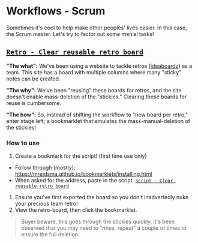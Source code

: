 # Workflows - Scrum 

Sometimes it's cool to help make other peoples' lives easier. In this case, the Scrum master. Let's try to factor out some menial tasks! 

## [`Retro - Clear reusable retro board`](scrum/bookmarklet-clear-retro-board.js)

**"The what":** We've been using a website to tackle retros ([ideaboardz](http://www.ideaboardz.com/)) as a team. This site has a board with multiple columns where many "sticky" notes can be created. 

**"The why":** We've been "reusing" these boards for retros, and the site doesn't enable mass-deletion of the "stickies." Clearing these boards for reuse is cumbersome. 

**"The how":** So, instead of shifting the workflow to "new board per retro," enter stage left; a bookmarklet that emulates the mass-manual-deletion of the stickies! 

### How to use

1. Create a bookmark for the script! (first time use only) 
  - Follow through (mostly): https://mreidsma.github.io/bookmarklets/installing.html
  - When asked for the address, paste in the script. [`Script - Clear reusable retro board`](scrum/bookmarklet-clear-retro-board.min.js)
1. Ensure you've first exported the board so you don't inadvertedly nuke your precious team retro!
1. View the retro-board, then click the bookmarklet. 

> Buyer beware, this goes through the stickies quickly, it's been observed that you may need to "rinse, repeat" a couple of times to ensure the full deletion. 
